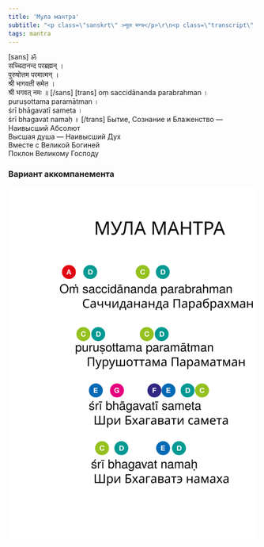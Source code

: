 ```yaml
---
title: 'Мула мантра'
subtitle: "<p class=\"sanskrt\" >मूल मन्त्र</p>\r\n<p class=\"transcript\" >mūla mantra</p>\r\nКоренная мантра"
tags: mantra
---
```


[sans]
ॐ    
सच्चिदानन्द परब्रह्मन् ।   
पुरुषोत्तम परमात्मन् ।   
श्री भागवती समेत ।   
श्री भगवत् नमः ॥
[/sans]
[trans]
оṃ saccidānanda parabrahman ।   
puruṣottama paramātman ।   
śrī bhāgavatī sameta ।   
śrī bhagavat namaḥ ॥
[/trans]
Бытие, Сознание и Блаженство — Наивысший Абсолют   
Высшая душа — Наивысший Дух   
Вместе с Великой Богиней   
Поклон Великому Господу


### Вариант аккомпанемента

![Мула мантра](./mula.svg)
